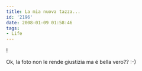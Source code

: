 ```yaml
---
title: La mia nuova tazza...
id: '2196'
date: 2008-01-09 01:58:46
tags:
- Life
---
```


!

Ok, la foto non le rende giustizia ma é bella vero?? :-)